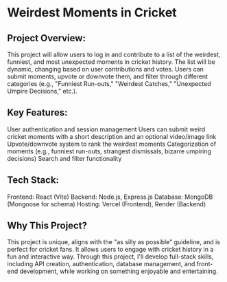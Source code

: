 # Weirdest Moments in Cricket

## Project Overview:
This project will allow users to log in and contribute to a list of the weirdest, funniest, and most unexpected moments in cricket history. The list will be dynamic, changing based on user contributions and votes. Users can submit moments, upvote or downvote them, and filter through different categories (e.g., "Funniest Run-outs," "Weirdest Catches," "Unexpected Umpire Decisions," etc.).

## Key Features:
User authentication and session management
Users can submit weird cricket moments with a short description and an optional video/image link
Upvote/downvote system to rank the weirdest moments
Categorization of moments (e.g., funniest run-outs, strangest dismissals, bizarre umpiring decisions)
Search and filter functionality

## Tech Stack:
Frontend: React (Vite)
Backend: Node.js, Express.js
Database: MongoDB (Mongoose for schema)
Hosting: Vercel (Frontend), Render (Backend)

##  Why This Project?
This project is unique, aligns with the "as silly as possible" guideline, and is perfect for cricket fans. It allows users to engage with cricket history in a fun and interactive way. Through this project, I'll develop full-stack skills, including API creation, authentication, database management, and front-end development, while working on something enjoyable and entertaining.
